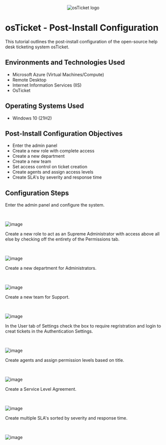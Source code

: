 <p align="center">
<img src="https://i.imgur.com/Clzj7Xs.png" alt="osTicket logo"/>
</p>

<h1>osTicket - Post-Install Configuration</h1>
This tutorial outlines the post-install configuration of the open-source help desk ticketing system osTicket.<br />


<h2>Environments and Technologies Used</h2>

- Microsoft Azure (Virtual Machines/Compute)
- Remote Desktop
- Internet Information Services (IIS)
- OsTicket

<h2>Operating Systems Used </h2>

- Windows 10</b> (21H2)

<h2>Post-Install Configuration Objectives</h2>

- Enter the admin panel
- Create a new role with complete access
- Create a new department
- Create a new team
- Set access control on ticket creation
- Create agents and assign access levels
- Create SLA's by severity and response time

<h2>Configuration Steps</h2>
</p>
<p>
Enter the admin panel and configure the system.
</p>
<br />
<p>
  
![image](https://github.com/Marcus-Pearce/post-install-config/assets/140969692/5d96d4a3-ab32-4e24-ac47-1af6f78d4416)


</p>
<p>
Create a new role to act as an Supreme Administrator with access above all else by checking off the entirety of the Permissions tab. 
</p>
<br />

![image](https://github.com/Marcus-Pearce/post-install-config/assets/140969692/0949d966-318d-406b-983c-71ba7cf4770b)



<p>
Create a new department for Administrators.
</p>
<br />

![image](https://github.com/Marcus-Pearce/post-install-config/assets/140969692/c274b1f0-6472-46e3-9292-bf5ae2b77e3a)


<p>
Create a new team for Support.
</p>
<p>

</p>
<br />

<p>

  ![image](https://github.com/Marcus-Pearce/post-install-config/assets/140969692/f4ffed4a-2733-4f75-8ef3-175b8de79a07)


</p>
<p>
In the User tab of Settings check the box to require regristration and login to creat tickets in the Authentication Settings.  
</p>
<br />

<p>

![image](https://github.com/Marcus-Pearce/post-install-config/assets/140969692/317f731f-62ff-4383-a9da-5765601d4f22)

</p>
<p>
Create agents and assign permission levels based on title.
</p>
<br />

<p>

![image](https://github.com/Marcus-Pearce/post-install-config/assets/140969692/b8c70030-5094-4868-8115-cb8ceaccd640)

</p>
<p>
Create a Service Level Agreement.
</p>
<br />


<p>

![image](https://github.com/Marcus-Pearce/post-install-config/assets/140969692/bb36e85c-d3d2-438d-8898-9537eedadb7e)



</p>
<p>
Create multiple SLA's sorted by severity and response time.
</p>
<br />


<p>

![image](https://github.com/Marcus-Pearce/post-install-config/assets/140969692/195b0c4e-f364-46f5-8273-e89d2716e0cb)

